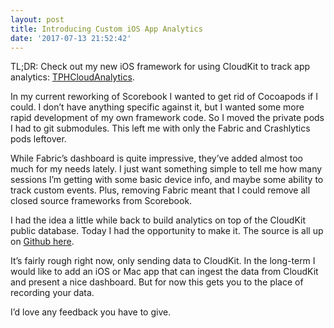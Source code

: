 ```yaml
---
layout: post
title: Introducing Custom iOS App Analytics
date: '2017-07-13 21:52:42'
---
```


TL;DR: Check out my new iOS framework for using CloudKit to track app analytics: [TPHCloudAnalytics](https://github.com/taphouseio/TPHCloudAnalytics).

In my current reworking of Scorebook I wanted to get rid of Cocoapods if I could. I don’t have anything specific against it, but I wanted some more rapid development of my own framework code. So I moved the private pods I had to git submodules. This left me with only the Fabric and Crashlytics pods leftover.

While Fabric’s dashboard is quite impressive, they’ve added almost too much for my needs lately. I just want something simple to tell me how many sessions I’m getting with some basic device info, and maybe some ability to track custom events. Plus, removing Fabric meant that I could remove all closed source frameworks from Scorebook.

I had the idea a little while back to build analytics on top of the CloudKit public database. Today I had the opportunity to make it. The source is all up on [Github here](https://github.com/taphouseio/TPHCloudAnalytics).

It’s fairly rough right now, only sending data to CloudKit. In the long-term I would like to add an iOS or Mac app that can ingest the data from CloudKit and present a nice dashboard. But for now this gets you to the place of recording your data.

I’d love any feedback you have to give.